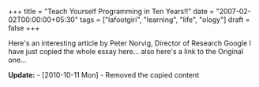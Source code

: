 +++
title = "Teach Yourself Programming in Ten Years!!"
date = "2007-02-02T00:00:00+05:30"
tags = ["lafootgiri", "learning", "life", "ology"]
draft = false
+++

Here's an interesting article by Peter Norvig, Director of
Research Google I have just copied the whole essay here... also
here's a link to the Original one...

**Update:** - <span class="timestamp-wrapper"><span class="timestamp">[2010-10-11 Mon] </span></span> - Removed the copied content
